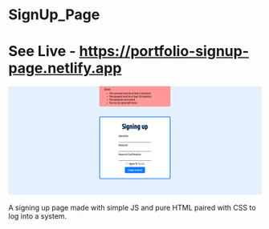 # SignUp_Page
# See Live - https://portfolio-signup-page.netlify.app

![App Screenshot](/screenshot/screenshot.PNG)

A signing up page made with simple JS and pure HTML paired with CSS to log into a system.
